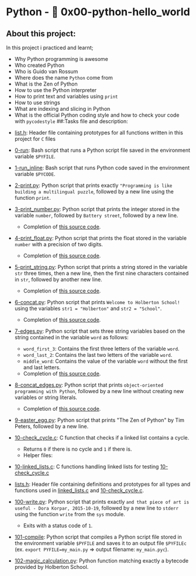 # Python - :page_with_curl: 0x00-python-hello_world
## About this project:
In this project i practiced and learnt;
- Why Python programming is awesome
- Who created Python
- Who is Guido van Rossum
- Where does the name `Python` come from
- What is the Zen of Python
- How to use the Python interpreter
- How to print text and variables using `print`
- How to use strings
- What are indexing and slicing in Python
- What is the official Python coding style and how to check your code with `pycodestyle`
##:Tasks file and description:
* [list.h](./list.h): Header file containing prototypes for all functions written in this project for `C` files

* [0-run](./0-run): Bash script that runs a Python script file saved
  in the environment variable `$PYFILE`.

* [1-run_inline](./1-run_inline): Bash script that runs Python code saved in the
  environment variable `$PYCODE`.

* [2-print.py](./2-print.py): Python script that prints exactly `"Programming is
  like building a multilingual puzzle`, followed by a new line using the function `print`.

* [3-print_number.py](./3-print_number.py): Python script that prints the integer stored
  in the variable `number`, followed by `Battery street`, followed by a new line.
  * Completion of [this source code](https://github.com/holbertonschool/0x00.py/blob/master/3-print_number.py).

* [4-print_float.py](./4-print_float.py): Python script that prints the float stored
  in the variable `number` with a precision of two digits.
  * Completion of [this source code](https://github.com/holbertonschool/0x00.py/blob/master/4-print_float.py).

* [5-print_string.py](./5-print_string.py): Python script that prints a string stored
  in the variable `str` three times, then a new line, then the first nine characters
  contained in `str`, followed by another new line.
  * Completion of [this source code](https://github.com/holbertonschool/0x00.py/blob/master/5-print_string.py).

* [6-concat.py](./6-concat.py): Python script that prints `Welcome to Holberton
  School!` using the variables `str1 = "Holberton"` and `str2 = "School"`.
  * Completion of [this source code](https://github.com/holbertonschool/0x00.py/blob/master/6-concat.py).

* [7-edges.py](./7-edges.py): Python script that sets three string variables based
  on the string contained in the variable `word` as follows:
  * `word_first_3`: Contains the first three letters of the variable `word`.
  * `word_last_2`: Contains the last two letters of the variable `word`.
  * `middle_word`: Contains the value of the variable `word` without the first and last letters.
  * Completion of [this source code](https://github.com/holbertonschool/0x00.py/blob/master/7-edges.py).

* [8-concat_edges.py](./8-concat_edges.py): Python script that prints `object-oriented
  programming with Python`, followed by a new line without creating new variables or
  string literals.
  * Completion of [this source code](https://github.com/holbertonschool/0x00.py/blob/master/8-concat_edges.py).

* [9-easter_egg.py](./9-easter_egg.py): Python script that prints "The Zen of Python" by
  Tim Peters, followed by a new line.

* [10-check_cycle.c](./10-check_cycle.c): C function that checks if a linked list
  contains a cycle.
  * Returns `0` if there is no cycle and `1` if there is.
  * Helper files:

* [10-linked_lists.c](./linked_lists.c): C functions handling linked lists for testing
  [10-check_cycle.c](./10-check_cycle.c)

* [lists.h](./lists.h): Header file containing definitions and prototypes for
  all types and functions used in [linked_lists.c](./linked_lists.c) and
  [10-check_cycle.c](./10-check_cycle.c).

* [100-write.py](./100-write.py): Python script that prints exactly `and that piece of
  art is useful - Dora Korpar, 2015-10-19`, followed by a new line to `stderr` using
  the function `write` from the `sys` module.
  * Exits with a status code of `1`.

* [101-compile](./101-compile): Python script that compiles a Python script file stored
  in the environment variable `$PYFILE` and saves it to an output file
  `$PYFILEc` (ex. `export PYFILE=my_main.py` => output filename: `my_main.pyc`).
* [102-magic_calculation.py](./103-magic_calculation.py): Python function matching exactly
  a bytecode provided by Holberton School.


